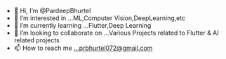 - 👋 Hi, I’m @PardeepBhurtel
- 👀 I’m interested in ...ML,Computer Vision,DeepLearning,etc
- 🌱 I’m currently learning ...Flutter,Deep Learning
- 💞️ I’m looking to collaborate on ...Various Projects related to Flutter & AI related projects
- 📫 How to reach me ...prbhurtel072@gmail.com

<!---
PardeepBhurtel/PardeepBhurtel is a ✨ special ✨ repository because its `README.md` (this file) appears on your GitHub profile.
You can click the Preview link to take a look at your changes.
--->
